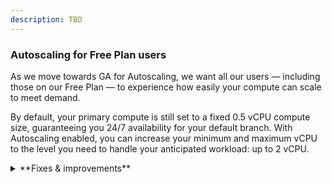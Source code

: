 ```yaml
---
description: TBD
---
```


### Autoscaling for Free Plan users

As we move towards GA for Autoscaling, we want all our users &#8212; including those on our Free Plan &#8212; to experience how easily your compute can scale to meet demand.

By default, your primary compute is still set to a fixed 0.5 vCPU compute size, guaranteeing you 24/7 availability for your default branch. With Autoscaling enabled, you can increase your minimum and maximum vCPU to the level you need to handle your anticipated workload: up to 2 vCPU.

<details>
<summary>**Fixes & improvements**</summary>

</details>
